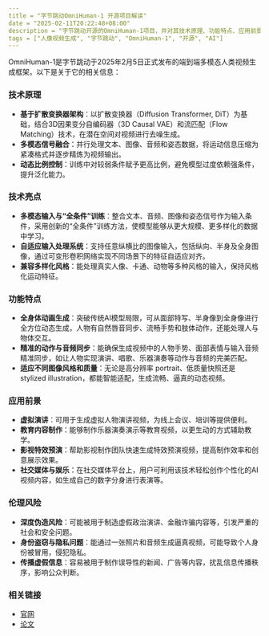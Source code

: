 ```yaml
---
title = "字节跳动OmniHuman-1 开源项目解读"
date = "2025-02-11T20:22:48+08:00"
description = "字节跳动开源的OmniHuman-1项目，并对其技术原理、功能特点、应用前景和伦理风险进行了详细解读。"
tags = ["人像视频生成", "字节跳动", "OmniHuman-1", "开源", "AI"]
---
```


OmniHuman-1是字节跳动于2025年2月5日正式发布的端到端多模态人类视频生成框架。以下是关于它的相关信息：

### 技术原理

- **基于扩散变换器架构**：以扩散变换器（Diffusion Transformer, DiT）为基础，结合3D因果变分自编码器（3D Causal VAE）和流匹配（Flow Matching）技术，在潜在空间对视频进行去噪生成。
- **多模态信号融合**：并行处理文本、图像、音频和姿态数据，将运动信息压缩为紧凑格式并逐步精炼为视频输出。
- **动态比例控制**：训练中对较弱条件赋予更高比例，避免模型过度依赖强条件，提升泛化能力。

### 技术亮点

- **多模态输入与“全条件”训练**：整合文本、音频、图像和姿态信号作为输入条件，采用创新的“全条件”训练方法，使模型能够从更大规模、更多样化的数据中学习。
- **自适应输入处理系统**：支持任意纵横比的图像输入，包括纵向、半身及全身图像，通过可变形卷积网络实现不同场景下的特征自适应对齐。
- **兼容多样化风格**：能处理真实人像、卡通、动物等多种风格的输入，保持风格化运动特征。

### 功能特点

- **全身体动画生成**：突破传统AI模型局限，可从面部特写、半身像到全身像进行全方位动态生成，人物有自然唇音同步、流畅手势和肢体动作，还能处理人与物体交互。
- **精准的动作与音频同步**：能确保生成视频中的人物手势、面部表情与输入音频精准同步，如让人物实现演讲、唱歌、乐器演奏等动作与音频的完美匹配。
- **适应不同图像风格和质量**：无论是高分辨率 portrait、低质量快照还是 stylized illustration，都能智能适配，生成流畅、逼真的动态视频。

### 应用前景

- **虚拟演讲**：可用于生成虚拟人物演讲视频，为线上会议、培训等提供便利。
- **教育内容制作**：能够制作乐器演奏演示等教育视频，以更生动的方式辅助教学。
- **影视特效预演**：帮助影视制作团队快速生成特效预演视频，提高制作效率和创意展示效果。
- **社交媒体与娱乐**：在社交媒体平台上，用户可利用该技术轻松创作个性化的AI视频内容，如生成自己的数字分身进行表演等。

### 伦理风险

- **深度伪造风险**：可能被用于制造虚假政治演讲、金融诈骗内容等，引发严重的社会和安全问题。
- **身份盗窃与隐私问题**：能通过一张照片和音频生成逼真视频，可能导致个人身份被冒用，侵犯隐私。
- **传播虚假信息**：容易被用于制作误导性的新闻、广告等内容，扰乱信息传播秩序，影响公众判断。

### 相关链接

- [官网](https://omnihuman-lab.github.io)
- [论文](https://arxiv.org/pdf/2502.01061)
